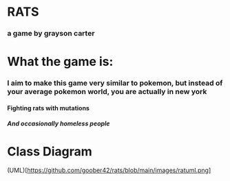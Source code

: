 # RATS
### a game by grayson carter

# What the game is:

### I aim to make this game very similar to pokemon, but instead of your average pokemon world, you are actually in new york
#### Fighting rats with mutations
##### And occasionally homeless people

# Class Diagram
(UML)[https://github.com/goober42/rats/blob/main/images/ratuml.png]
